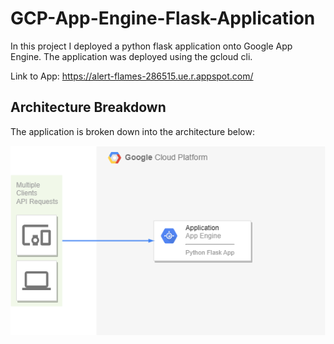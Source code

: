 # GCP-App-Engine-Flask-Application
In this project I deployed a python flask application onto Google App Engine. The application was deployed using the gcloud cli.

Link to App: https://alert-flames-286515.ue.r.appspot.com/

## Architecture Breakdown

The application is broken down into the architecture below:

![app](https://github.com/rjones18/Images/blob/main/gcpapp.png)
